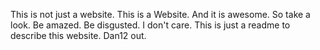 This is not just a website. This is a Website. And it is awesome. So take a look. Be amazed. Be disgusted. I don't care. This is just a readme to describe this website. Dan12 out.

